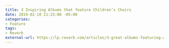 ```yaml
---
title: 3 Inspiring Albums that feature Children’s Choirs
date: 2019-02-10 21:25:00 -05:00
categories:
- Feature
tags:
- Reverb
external-url: https://lp.reverb.com/articles/3-great-albums-featuring-childrens-choirs
---
```


